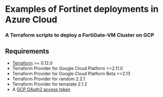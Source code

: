 # Examples of Fortinet deployments in Azure Cloud

### A Terraform scripts to deploy a FortiGate-VM Cluster on GCP

## Requirements
* [Terraform](https://learn.hashicorp.com/terraform/getting-started/install.html) >= 0.12.0
* Terraform Provider for Google Cloud Platform >=2.11.0
* Terraform Provider for Google Cloud Platform Beta >=2.13
* Terraform Provider for random 2.2.1
* Terraform Provider for template 2.1.2
* A [GCP OAuth2 access token](https://developers.google.com/identity/protocols/OAuth2)


